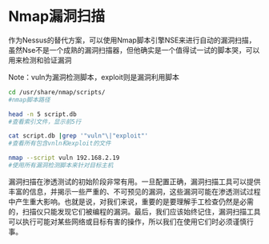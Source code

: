 # Nmap漏洞扫描

作为Nessus的替代方案，可以使用Nmap脚本引擎NSE来进行自动的漏洞扫描，虽然Nse不是一个成熟的漏洞扫描器，但他确实是一个值得试一试的脚本哭，可以用来检测和验证漏洞

Note：vuln为漏洞检测脚本，exploit则是漏洞利用脚本

```bash
cd /usr/share/nmap/scripts/
#nmap脚本路径
```

```bash
head -n 5 script.db
#查看索引文件，显示前5行
```

```bash
cat script.db |grep '"vuln"\|"exploit"'
#查看所有包含vnln和exploit的文件
```

```bash
nmap --script vuln 192.168.2.19
#使用所有漏洞检测脚本来针对目标主机
```

漏洞扫描在渗透测试的初始阶段非常有用。一旦配置正确，漏洞扫描工具可以提供丰富的信息，并揭示一些严重的、不可预见的漏洞，这些漏洞可能在渗透测试过程中产生重大影响。也就是说，对我们来说，重要的是要理解手工检查仍然是必需的，扫描仪只能发现它们被编程的漏洞。最后，我们应该始终记住，漏洞扫描工具可以执行可能对某些网络或目标有害的操作，所以我们在使用它们时必须谨慎行事。